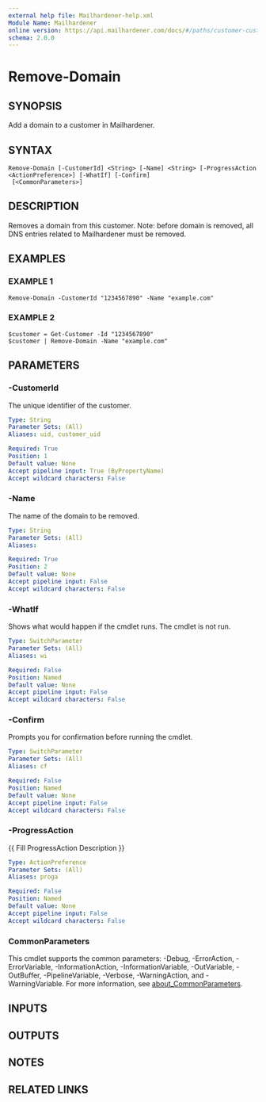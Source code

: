 ```yaml
---
external help file: Mailhardener-help.xml
Module Name: Mailhardener
online version: https://api.mailhardener.com/docs/#/paths/customer-customer_uid/delete
schema: 2.0.0
---
```


# Remove-Domain

## SYNOPSIS
Add a domain to a customer in Mailhardener.

## SYNTAX

```
Remove-Domain [-CustomerId] <String> [-Name] <String> [-ProgressAction <ActionPreference>] [-WhatIf] [-Confirm]
 [<CommonParameters>]
```

## DESCRIPTION
Removes a domain from this customer.
Note: before domain is removed, all DNS entries related to Mailhardener must be removed.

## EXAMPLES

### EXAMPLE 1
```
Remove-Domain -CustomerId "1234567890" -Name "example.com"
```

### EXAMPLE 2
```
$customer = Get-Customer -Id "1234567890"
$customer | Remove-Domain -Name "example.com"
```

## PARAMETERS

### -CustomerId
The unique identifier of the customer.

```yaml
Type: String
Parameter Sets: (All)
Aliases: uid, customer_uid

Required: True
Position: 1
Default value: None
Accept pipeline input: True (ByPropertyName)
Accept wildcard characters: False
```

### -Name
The name of the domain to be removed.

```yaml
Type: String
Parameter Sets: (All)
Aliases:

Required: True
Position: 2
Default value: None
Accept pipeline input: False
Accept wildcard characters: False
```

### -WhatIf
Shows what would happen if the cmdlet runs.
The cmdlet is not run.

```yaml
Type: SwitchParameter
Parameter Sets: (All)
Aliases: wi

Required: False
Position: Named
Default value: None
Accept pipeline input: False
Accept wildcard characters: False
```

### -Confirm
Prompts you for confirmation before running the cmdlet.

```yaml
Type: SwitchParameter
Parameter Sets: (All)
Aliases: cf

Required: False
Position: Named
Default value: None
Accept pipeline input: False
Accept wildcard characters: False
```

### -ProgressAction
{{ Fill ProgressAction Description }}

```yaml
Type: ActionPreference
Parameter Sets: (All)
Aliases: proga

Required: False
Position: Named
Default value: None
Accept pipeline input: False
Accept wildcard characters: False
```

### CommonParameters
This cmdlet supports the common parameters: -Debug, -ErrorAction, -ErrorVariable, -InformationAction, -InformationVariable, -OutVariable, -OutBuffer, -PipelineVariable, -Verbose, -WarningAction, and -WarningVariable. For more information, see [about_CommonParameters](http://go.microsoft.com/fwlink/?LinkID=113216).

## INPUTS

## OUTPUTS

## NOTES

## RELATED LINKS
